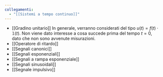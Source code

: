 ```yaml
---
collegamenti:
  - "[[Sistemi a tempo continuo]]"
---
```


- [[Gradino unitario]]
  In generale, verranno considerati del tipo $u(t)=f(t)\cdot \mathbb{1}(t)$.
  Non viene dato interesse a cosa succede prima del tempo $t=0$, dato che non sono avvenute misurazioni.
- [[Operatore di ritardo]]
- [[Segnali canonici]]
- [[Segnali esponenziali]]
- [[Segnali a rampa esponenziale]]
- [[Segnali sinusoidali]]
- [[Segnale impulsivo]]